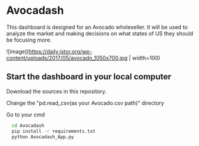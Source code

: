 
# Avocadash

This dashboard is designed for an Avocado wholeseller. It will be used to analyze the market and making decisions on what states of US they should be focusing more.




![image](https://daily.jstor.org/wp-content/uploads/2017/05/avocado_1050x700.jpg | width=100)


## Start the dashboard in your local computer

Download the sources in this repository.

Change the "pd.read_csv(as your Avocado.csv path)" directory

Go to your cmd

```bash
  cd Avocadash
  pip install -r requirements.txt
  python Avocadash_App.py
```
    